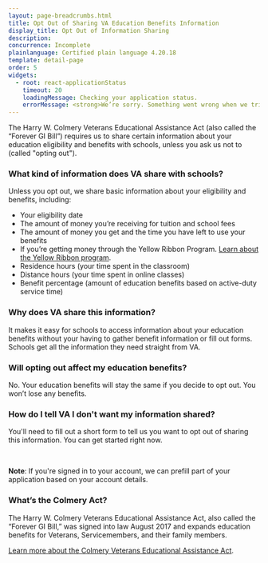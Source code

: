 ```yaml
---
layout: page-breadcrumbs.html
title: Opt Out of Sharing VA Education Benefits Information
display_title: Opt Out of Information Sharing
description:
concurrence: Incomplete
plainlanguage: Certified plain language 4.20.18
template: detail-page
order: 5
widgets:
  - root: react-applicationStatus
    timeout: 20
    loadingMessage: Checking your application status.
    errorMessage: <strong>We’re sorry. Something went wrong when we tried to load your saved application.</strong><br/>Please try refreshing your browser in a few minutes.
---
```



The Harry W. Colmery Veterans Educational Assistance Act (also called the “Forever GI Bill”) requires us to share certain information about your education eligibility and benefits with schools, unless you ask us not to (called "opting out").

### What kind of information does VA share with schools?

Unless you opt out, we share basic information about your eligibility and benefits, including:
- Your eligibility date
- The amount of money you’re receiving for tuition and school fees
- The amount of money you get and the time you have left to use your benefits
- If you’re getting money through the Yellow Ribbon Program.
[Learn about the Yellow Ribbon program](/education/gi-bill/yellow-ribbon/).
- Residence hours (your time spent in the classroom)
- Distance hours (your time spent in online classes)
- Benefit percentage (amount of education benefits based on active-duty service time)

### Why does VA share this information?

It makes it easy for schools to access information about your education benefits without your having to gather benefit information or fill out forms. Schools get all the information they need straight from VA.

### Will opting out affect my education benefits?

No. Your education benefits will stay the same if you decide to opt out. You won’t lose any benefits.

### How do I tell VA I don't want my information shared?

You'll need to fill out a short form to tell us you want to opt out of sharing this information. You can get started right now.

<div markdown="0">

<div id="react-applicationStatus" class="static-page-widget"></div>
<br></div>

<div markdown="1">

<b>Note</b>: If you're signed in to your account, we can prefill part of your application based on your account details.

### What’s the Colmery Act?
The Harry W. Colmery Veterans Educational Assistance Act, also called the “Forever GI Bill,” was signed into law August 2017 and expands education benefits for Veterans, Servicemembers, and their family members.

[Learn more about the Colmery Veterans Educational Assistance Act](https://www.benefits.va.gov/GIBILL/ForeverGIBill.asp).

